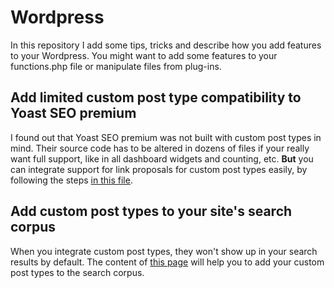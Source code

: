 # Wordpress

In this repository I add some tips, tricks and describe how you add features to your Wordpress. You might want to add some features to your functions.php file or manipulate files from plug-ins.

## Add limited custom post type compatibility to Yoast SEO premium

I found out that Yoast SEO premium was not built with custom post types in mind. Their source code has to be altered in dozens of files if your really want full support, like in all dashboard widgets and counting, etc. **But** you can integrate support for link proposals for custom post types easily, by following the steps [in this file](https://github.com/Sajonara/Wordpress/blob/master/sn_add_cpt_support_to_yoast_seo_premium.php).

## Add custom post types to your site's search corpus

When you integrate custom post types, they won't show up in your search results by default. The content of [this page](https://github.com/Sajonara/Wordpress/blob/master/sn_define_search_corpus.php) will help you to add your custom post types to the search corpus.
